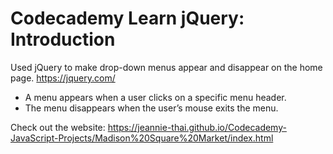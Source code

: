 # Codecademy Learn jQuery: Introduction
Used jQuery to make drop-down menus appear and disappear on the home page.
https://jquery.com/

- A menu appears when a user clicks on a specific menu header.
- The menu disappears when the user’s mouse exits the menu.

Check out the website:
https://jeannie-thai.github.io/Codecademy-JavaScript-Projects/Madison%20Square%20Market/index.html

